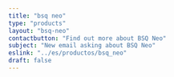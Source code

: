 ```yaml
---
title: "bsq neo"
type: "products"
layout: "bsq-neo"
contactbutton: "Find out more about BSQ Neo"
subject: "New email asking about BSQ Neo"
eslink: "../es/productos/bsq_neo"
draft: false
---
```

